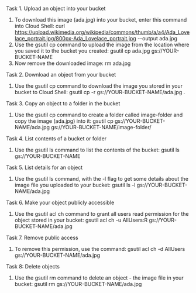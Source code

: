 Task 1. Upload an object into your bucket
1. To download this image (ada.jpg) into your bucket, enter this command into Cloud Shell:
	curl https://upload.wikimedia.org/wikipedia/commons/thumb/a/a4/Ada_Lovelace_portrait.jpg/800px-Ada_Lovelace_portrait.jpg --output ada.jpg
2. Use the gsutil cp command to upload the image from the location where you saved it to the bucket you created:
	gsutil cp ada.jpg gs://YOUR-BUCKET-NAME
3. Now remove the downloaded image:
	rm ada.jpg

Task 2. Download an object from your bucket
1. Use the gsutil cp command to download the image you stored in your bucket to Cloud Shell:
	gsutil cp -r gs://YOUR-BUCKET-NAME/ada.jpg .

Task 3. Copy an object to a folder in the bucket
1. Use the gsutil cp command to create a folder called image-folder and copy the image (ada.jpg) into it:
	gsutil cp gs://YOUR-BUCKET-NAME/ada.jpg gs://YOUR-BUCKET-NAME/image-folder/

Task 4. List contents of a bucket or folder
1. Use the gsutil ls command to list the contents of the bucket:
	gsutil ls gs://YOUR-BUCKET-NAME

Task 5. List details for an object
1. Use the gsutil ls command, with the -l flag to get some details about the image file you uploaded to your bucket:
	gsutil ls -l gs://YOUR-BUCKET-NAME/ada.jpg

Task 6. Make your object publicly accessible
1. Use the gsutil acl ch command to grant all users read permission for the object stored in your bucket:
	gsutil acl ch -u AllUsers:R gs://YOUR-BUCKET-NAME/ada.jpg

Task 7. Remove public access
1. To remove this permission, use the command:
	gsutil acl ch -d AllUsers gs://YOUR-BUCKET-NAME/ada.jpg

Task 8: Delete objects
1. Use the gsutil rm command to delete an object - the image file in your bucket:
	gsutil rm gs://YOUR-BUCKET-NAME/ada.jpg

